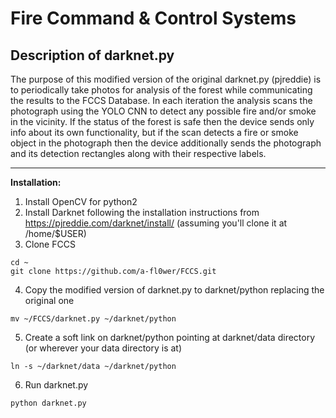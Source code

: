 Fire Command & Control Systems
===


Description of darknet.py
---


The purpose of this modified version of the original darknet.py (pjreddie) is to
periodically take photos for analysis of the forest while communicating the
results to the FCCS Database. In each iteration the analysis scans the photograph using
the YOLO CNN to detect any possible fire and/or smoke in the vicinity.
If the status of the forest is safe then the device sends only info about its
own functionality, but if the scan detects a fire or smoke object in the
photograph then the device additionally sends the photograph and its detection
rectangles along with their respective labels.


---

**Installation:**

1. Install OpenCV for python2
2. Install Darknet following the installation instructions from https://pjreddie.com/darknet/install/ (assuming you'll clone it at /home/$USER)
3. Clone FCCS
```
cd ~
git clone https://github.com/a-fl0wer/FCCS.git
```
4. Copy the modified version of darknet.py to darknet/python replacing the
original one
```
mv ~/FCCS/darknet.py ~/darknet/python
```
5. Create a soft link on darknet/python pointing at darknet/data directory (or
wherever your data directory is at)
```
ln -s ~/darknet/data ~/darknet/python
```
6. Run darknet.py
```
python darknet.py
```
